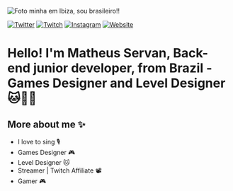 ![Foto minha em Ibiza, sou brasileiro!!](https://cdn.discordapp.com/attachments/871517772369231923/996149860795428924/bg.jpg)

[![Twitter](https://img.shields.io/badge/-Twitter-1A91DA?style=for-the-badge&logo=Twitter&logoColor=white)](https://twitter.com/226Math)
[![Twitch](https://img.shields.io/badge/-Twitch-522D94?style=for-the-badge&logo=Twitch&logoColor=white)](https://www.twitch.tv/maattth)
[![Instagram](https://img.shields.io/badge/-Instagram-FD1D5B?style=for-the-badge&logo=Instagram&logoColor=white)](https://www.instagram.com/math226/)
[![Website](https://img.shields.io/badge/-Website-41A6B6?style=for-the-badge)](https://konect.gg/math226)

# Hello! I'm Matheus Servan, Back-end junior developer, from Brazil - Games Designer and Level Designer 🐱👩‍💻

## More about me ✨
- I love to sing 🎙️
- Games Designer 🎮
- Level Designer 🐱
- Streamer | Twitch Affiliate 📽️
- Gamer 🎮
